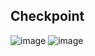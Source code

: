 ## Checkpoint

![image](https://github.com/Hendrik240298/deal.II_Crash_Course_2023/assets/21283014/12d61790-8f97-4ad0-a3df-784028a7e886)
![image](https://github.com/Hendrik240298/deal.II_Crash_Course_2023/assets/21283014/98420729-4899-4ad5-8126-f4992c061652)
